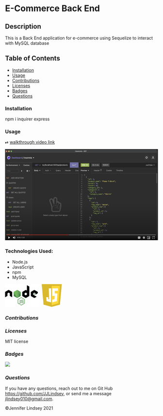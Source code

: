 # E-Commerce Back End

## **Description**
This is a Back End application for e-commerce using Sequelize to interact with MySQL database

## **Table of Contents**
* [Installation](#installation)
* [Usage](#usage)
* [Contributions](#contributions)
* [Licenses](#licenses)
* [Badges](#Badges)
* [Questions](#questions)


### **Installation**
npm i inquirer express

### **Usage**
⏯ [walkthrough video link](https://drive.google.com/file/d/1AGjQSJgmy9ToN2rP-ragsPQMNiid-J8N/view?usp=sharing)

<img src='e-commBE.png' alt='screen shot' height=300>

### **Technologies Used:**
* Node.js
* JavaScript
* npm
* MySQL

<img src="NodeJS.png" height=75>


### *Contributions*


### *Licenses*
MIT license


### *Badges*
<img src="https://img.shields.io/badge/MIT-license-brightgreen">

### *Questions*
If you have any questions, reach out to me on Git Hub https://github.com/JJLindsey, or send me a message jlindsey010@gmail.com.



©Jennifer Lindsey 2021